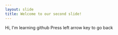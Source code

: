 ```yaml
---
layout: slide
title: Welcome to our second slide!
---
```

Hi, I'm learning github
Press left arrow key to go back

